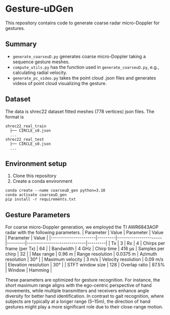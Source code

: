 # Gesture-uDGen
This repository contains code to generate coarse radar micro-Doppler for gestures. 

## Summary
* `generate_coarseuD.py` generates coarse micro-Doppler taking a sequence gesture meshes. 
* `compute_utils.py` has the function used in `generate_coarseuD.py`, e.g., calculating radial velocity.
* `generate_pc_video.py` takes the point cloud .json files and generates videos of point cloud visualizing the gesture.

## Dataset
The data is shrec22 dataset fitted meshes (778 vertices) json files. The format is 
```
shrec22_real_train
  ├── CIRCLE_s0.json
  ...
shrec22_real_test
  ├── CIRCLE_s0.json
  ...
```

## Environment setup
1. Clone this repository
2. Create a conda environment
```
conda create --name coarseuD_gen python=3.10
conda activate coarseuD_gen
pip install -r requirements.txt
```

## Gesture Parameters
For coarse micro-Doppler generation, we employed the TI AWR6843AOP radar with the following parameters. 
| Parameter          | Value  | Parameter          | Value  | Parameter                 | Value  |
|----------------------|---------|----------------------|---------|-----------------------------|---------|
| Tx                  | 3       | Rx                   | 4       | Chirps per frame (per Tx)  | 64      |
| Bandwidth           | 4 GHz   | Chirp time           | 416 µs  | Samples per chirp          | 32      |
| Max range          | 0.96 m  | Range resolution     | 0.0375 m | Azimuth resolution        | 30°     |
| Maximum velocity   | 3 m/s   | Velocity resolution  | 0.09 m/s | Elevation resolution      | 30°     |
| STFT window size   | 128     | Overlap ratio        | 87.5%    | Window                     | Hamming |

These parameters are optimized for gesture recognition. For instance, the short maximum range aligns with the ego-centric perspective of hand movements, while multiple transmitters and receivers enhance angle diversity for better hand identification. In contrast to gait recognition, where subjects are typically at a longer range (5–15m), the direction of hand gestures might play a more significant role due to their close-range motion.
